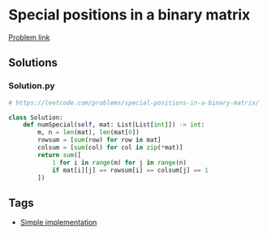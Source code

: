 # Special positions in a binary matrix

[Problem link](https://leetcode.com/problems/special-positions-in-a-binary-matrix/)

## Solutions


### Solution.py
```py
# https://leetcode.com/problems/special-positions-in-a-binary-matrix/

class Solution:
    def numSpecial(self, mat: List[List[int]]) -> int:
        m, n = len(mat), len(mat[0])
        rowsum = [sum(row) for row in mat]
        colsum = [sum(col) for col in zip(*mat)]
        return sum([
            1 for i in range(m) for j in range(n)
            if mat[i][j] == rowsum[i] == colsum[j] == 1
        ])
```
## Tags

* [Simple implementation](/Collections/simple-implementation.md#simple-implementation)
